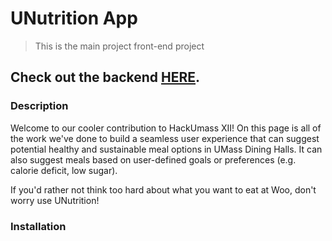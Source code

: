 # UNutrition App

> This is the main project front-end project
## Check out the backend [HERE](https://github.com/natepl/HackUMass).

### Description
Welcome to our cooler contribution to HackUmass XII! On this page is all of the work we've done to build a seamless user experience that can suggest potential healthy and sustainable meal options in UMass Dining Halls. It can also suggest meals based on user-defined goals or preferences (e.g. calorie deficit, low sugar). 

If you'd rather not think too hard about what you want to eat at Woo, don't worry use UNutrition!


### Installation

